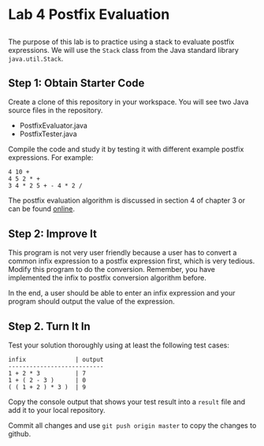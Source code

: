 # Lab 4 Postfix Evaluation
##
The purpose of this lab is to practice using a stack to evaluate postfix expressions. We will use the `Stack` class from the Java standard library `java.util.Stack`.

## Step 1: Obtain Starter Code
Create a clone of this repository in your workspace. You will see two Java
source files in the repository.
* PostfixEvaluator.java
* PostfixTester.java

Compile the code and study it by testing it with different example postfix expressions. For example:
```
4 10 +
4 5 2 * +
3 4 * 2 5 + - 4 * 2 /
```
The postfix evaluation algorithm is discussed in section 4 of chapter 3 or can be found [online](https://www.geeksforgeeks.org/stack-set-4-evaluation-postfix-expression/).

## Step 2: Improve It
This program is not very user friendly because a user has to convert a common infix expression to a postfix expression first, which is very tedious. Modify this program to do the conversion. Remember, you have implemented the infix to postfix conversion algorithm before. 

In the end, a user should be able to enter an infix expression and your program should output the value of the expression.

## Step 2. Turn It In
Test your solution thoroughly using at least the following test cases:
```
infix              | output
---------------------------
1 + 2 * 3          | 7
1 + ( 2 - 3 )      | 0
( ( 1 + 2 ) * 3 )  | 9
```

Copy the console output that shows your test result into a `result` file and add it to your local repository.

Commit all changes and use `git push origin master` to copy the changes to github.

